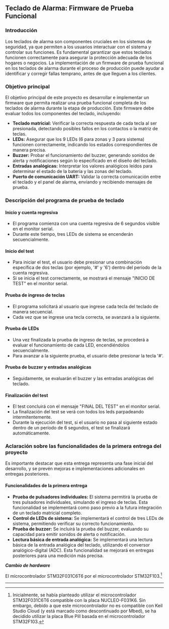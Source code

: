 ## Teclado de Alarma: Firmware de Prueba Funcional

### Introducción

Los teclados de alarma son componentes cruciales en los sistemas de seguridad, ya que permiten a los usuarios interactuar con el sistema y controlar sus funciones. Es fundamental garantizar que estos teclados funcionen correctamente para asegurar la protección adecuada de los hogares o negocios. La implementación de un firmware de prueba funcional en los teclados de alarma durante el proceso de producción puede ayudar a identificar y corregir fallas temprano, antes de que lleguen a los clientes.

### Objetivo principal

El objetivo principal de este proyecto es desarrollar e implementar un firmware que permita realizar una prueba funcional completa de los teclados de alarma durante la etapa de producción. Este firmware debe evaluar todos los componentes del teclado, incluyendo:

* **Teclado matricial:** Verificar la correcta respuesta de cada tecla al ser presionada, detectando posibles fallos en los contactos o la matriz de teclas.
* **LEDs:** Asegurar que los 9 LEDs (6 para zonas y 3 para sistema) funcionen correctamente, indicando los estados correspondientes de manera precisa.
* **Buzzer:** Probar el funcionamiento del buzzer, generando sonidos de alerta y notificaciones según lo especificado en el diseño del teclado.
* **Entradas analógicas:** Interpretar los valores analógicos leídos para determinar el estado de la batería y las zonas del teclado.
* **Puerto de comunicación UART:** Validar la correcta comunicación entre el teclado y el panel de alarma, enviando y recibiendo mensajes de prueba.

### Descripción del programa de prueba de teclado

#### Inicio y cuenta regresiva

* El programa comienza con una cuenta regresiva de 6 segundos visible en el monitor serial.
* Durante este tiempo, tres LEDs de sistema se encenderán secuencialmente.

#### Inicio del test

* Para iniciar el test, el usuario debe presionar una combinación específica de dos teclas (por ejemplo, '#' y '6') dentro del período de la cuenta regresiva.
* Si se inicia el test correctamente, se mostrará el mensaje "INICIO DE TEST" en el monitor serial.

#### Prueba de ingreso de teclas

* El programa solicitará al usuario que ingrese cada tecla del teclado de manera secuencial.
* Cada vez que se ingrese una tecla correcta, se avanzará a la siguiente.

#### Prueba de LEDs

* Una vez finalizada la prueba de ingreso de teclas, se procederá a evaluar el funcionamiento de cada LED, encendiéndolos secuencialmente.
* Para avanzar a la siguiente prueba, el usuario debe presionar la tecla '#'.

#### Prueba de buzzer y entradas analógicas

* Seguidamente, se evaluarán el buzzer y las entradas analógicas del teclado.

#### Finalización del test

* El test concluirá con el mensaje "FINAL DEL TEST" en el monitor serial.
* La finalización del test se verá con todos los leds parpadeando intermitentemente.
* Durante la ejecución del test, si el usuario no pasa al siguiente estado dentro de un período de 6 segundos, el test se finalizará automáticamente.

### Aclaración sobre las funcionalidades de la primera entrega del proyecto

Es importante destacar que esta entrega representa una fase inicial del desarrollo, y se prevén mejoras e implementaciones adicionales en entregas posteriores.

#### Funcionalidades de la primera entrega

* **Prueba de pulsadores individuales:** El sistema permitirá la prueba de tres pulsadores individuales, simulando el ingreso de teclas. Esta funcionalidad se implementará como paso previo a la futura integración de un teclado matricial completo.
* **Control de LEDs de sistema:** Se implementará el control de tres LEDs de sistema, permitiendo verificar su correcto funcionamiento.
* **Prueba de buzzer:** Se incluirá la prueba del buzzer, evaluando su capacidad para emitir sonidos de alerta o notificación.
* **Lectura básica de entrada analógica:** Se implementará una lectura básica de la entrada analógica del teclado, utilizando el conversor analógico-digital (ADC). Esta funcionalidad se mejorará en entregas posteriores para una medición más precisa.


***Cambio de hardware***

El microcontrolador STM32F031C6T6 por el microcontrolador STM32F103.[^1]

[^1]: Inicialmente, se había planteado utilizar el microcontrolador STM32F031C6T6 compatible con la placa NUCLEO-F031K6. Sin embargo, debido a que este microcontrolador no es compatible con Keil Studio Cloud (y está marcado como descontinuado por Mbed), se ha decidido utilizar la placa Blue Pill basada en el microcontrolador STM32F103.


-------------------

